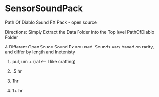 # SensorSoundPack
Path Of Diablo Sound FX Pack - open source

Directions:
Simply Extract  the Data Folder into the Top level PathOfDiablo Folder


4 Different Open Souce Sound Fx are used.  Sounds vary based on rarity, and differ by length and Inetenisty

1. pul, um + (ral <-- I like crafting)

2. .5 hr

3. 1hr

4. 1+ hr
